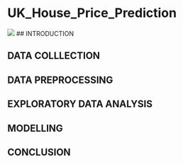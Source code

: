 # UK_House_Price_Prediction
<img src="https://cdn.images.express.co.uk/img/dynamic/23/590x/BREXIT-HOUSE-PRICES-829811.jpg"/>
## INTRODUCTION

## DATA COLLLECTION

## DATA PREPROCESSING

## EXPLORATORY DATA ANALYSIS

## MODELLING

## CONCLUSION

